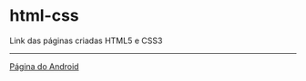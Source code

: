 # html-css
 Link das páginas criadas HTML5 e CSS3
 <hr>
 <a href="https://franciscodevilla.github.io/html-css/Desafios/index.html">Página do Android</a>

